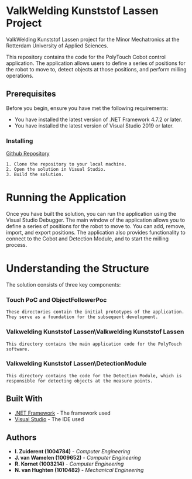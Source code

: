 # ValkWelding Kunststof Lassen Project
ValkWelding Kunststof Lassen project for the Minor Mechatronics at the Rotterdam University of Applied Sciences.

This repository contains the code for the PolyTouch Cobot control application. The application allows users to define a series of positions for the robot to move to, detect objects at those positions, and perform milling operations.

## Prerequisites
Before you begin, ensure you have met the following requirements:

* You have installed the latest version of .NET Framework 4.7.2 or later.
* You have installed the latest version of Visual Studio 2019 or later.

### Installing
[Github Repository](https://github.com/Inzui/ValkWeldingKunststof)

    1. Clone the repository to your local machine.
    2. Open the solution in Visual Studio.
    3. Build the solution.

# Running the Application
Once you have built the solution, you can run the application using the Visual Studio Debugger. The main window of the application allows you to define a series of positions for the robot to move to. You can add, remove, import, and export positions. The application also provides functionality to connect to the Cobot and Detection Module, and to start the milling process.

# Understanding the Structure
The solution consists of three key components:

### Touch PoC and ObjectFollowerPoc
    These directories contain the initial prototypes of the application. They serve as a foundation for the subsequent development.
### Valkwelding Kunststof Lassen\Valkwelding Kunststof Lassen
    This directory contains the main application code for the PolyTouch software.
### Valkwelding Kunststof Lassen\DetectionModule
    This directory contains the code for the Detection Module, which is responsible for detecting objects at the measure points.

## Built With
* [.NET Framework](https://dotnet.microsoft.com/) - The framework used
* [Visual Studio](https://visualstudio.microsoft.com/) - The IDE used

## Authors
* **I. Zuiderent (1004784)** - *Computer Engineering*
* **J. van Wamelen (1009652)** - *Computer Engineering*
* **R. Kornet (1003214)** - *Computer Engineering*
* **N. van Hughten (1010482)** - *Mechanical Engineering*
